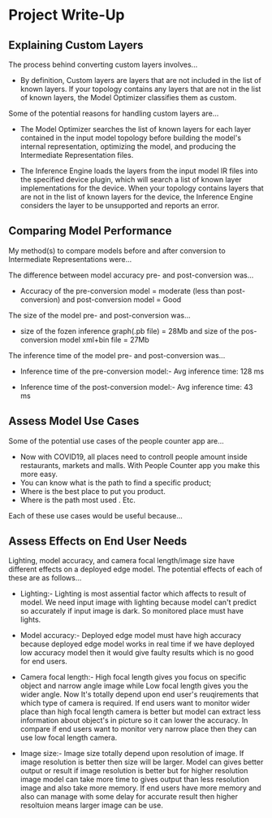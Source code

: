 # Project Write-Up

## Explaining Custom Layers

The process behind converting custom layers involves...

- By definition, Custom layers are layers that are not included in the list of known layers. If your topology contains any layers that are not in the list of known layers, the Model Optimizer classifies them as custom.

Some of the potential reasons for handling custom layers are...

- The Model Optimizer searches the list of known layers for each layer contained in the input model topology before building the model's internal representation, optimizing the model, and producing the Intermediate Representation files.

- The Inference Engine loads the layers from the input model IR files into the specified device plugin, which will search a list of known layer implementations for the device. When your topology contains layers that are not in the list of known layers for the device, the Inference Engine considers the layer to be unsupported and reports an error. 

## Comparing Model Performance

My method(s) to compare models before and after conversion to Intermediate Representations
were...

The difference between model accuracy pre- and post-conversion was...

- Accuracy of the pre-conversion model = moderate (less than post-conversion) and post-conversion model = Good

The size of the model pre- and post-conversion was...

- size of the fozen inference graph(.pb file) = 28Mb and size of the pos-conversion model xml+bin file = 27Mb

The inference time of the model pre- and post-conversion was...

- Inference time of the pre-conversion model:- Avg inference time: 128 ms

- Inference time of the post-conversion model:- Avg inference time: 43 ms

## Assess Model Use Cases

Some of the potential use cases of the people counter app are...

 - Now with COVID19, all places need to controll people amount inside restaurants, markets and    malls. With People Counter app you make this more easy. 
 - You can know what is the path to find a specific product;
 - Where is the best place to put you product. 
 - Where is the path most used . Etc.

Each of these use cases would be useful because...

## Assess Effects on End User Needs

Lighting, model accuracy, and camera focal length/image size have different effects on a
deployed edge model. The potential effects of each of these are as follows...

- Lighting:- Lighting is most assential factor which affects to result of model. We need input image with lighting because model can't predict so accurately if input image is dark. So monitored place must have lights.

- Model accuracy:- Deployed edge model must have high accuracy because deployed edge model works in real time if we have deployed low accuracy model then it would give faulty results which is no good for end users.

- Camera focal length:- High focal length gives you focus on specific object and narrow angle image while Low focal length gives you the wider angle. Now It's totally depend upon end user's reuqirements that which type of camera is required. If end users want to monitor wider place than high focal length camera is better but model can extract less information about object's in picture so it can lower the accuracy. In compare if end users want to monitor very narrow place then they can use low focal length camera.

- Image size:- Image size totally depend upon resolution of image. If image resolution is better then size will be larger. Model can gives better output or result if image resolution is better but for higher resolution image model can take more time to gives output than less resolution image and also take more memory. If end users have more memory and also can manage with some delay for accurate result then higher resoltuion means larger image can be use.

